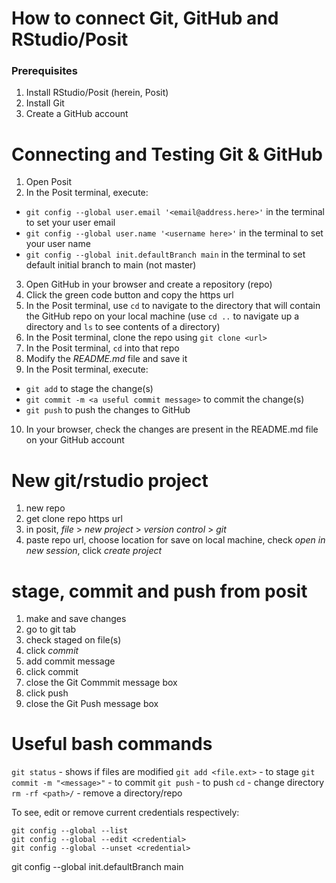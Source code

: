 # How to connect Git, GitHub and RStudio/Posit

### Prerequisites

1. Install RStudio/Posit (herein, Posit)
2. Install Git
3. Create a GitHub account

# Connecting and Testing Git & GitHub

1. Open Posit
2. In the Posit terminal, execute:
  - `git config --global user.email '<email@address.here>'` in the terminal to set your user email
  - `git config --global user.name '<username here>'` in the terminal to set your user name
  - `git config --global init.defaultBranch main` in the terminal to set default initial branch to main (not master)
3. Open GitHub in your browser and create a repository (repo)
4. Click the green code button and copy the https url
5. In the Posit terminal, use `cd` to navigate to the directory that will contain the GitHub repo on your local machine (use `cd ..` to navigate up a directory and `ls` to see contents of a directory)
6. In the Posit terminal, clone the repo using `git clone <url>`
7. In the Posit terminal, `cd` into that repo
8. Modify the *README.md* file and save it
9. In the Posit terminal, execute:
  - `git add` to stage the change(s)
  - `git commit -m <a useful commit message>` to commit the change(s)
  - `git push` to push the changes to GitHub
10. In your browser, check the changes are present in the README.md file on your GitHub account


# New git/rstudio project

1. new repo
1. get clone repo https url
1. in posit, *file* > *new project* > *version control* > *git*
1. paste repo url, choose location for save on local machine, check *open in new session*, click *create project*


# stage, commit and push from posit

1. make and save changes
1. go to git tab
1. check staged on file(s)
1. click *commit*
1. add commit message
1. click commit
1. close the Git Commmit message box
1. click push
1. close the Git Push message box





# Useful bash commands
`git status` - shows if files are modified
`git add <file.ext>` - to stage
`git commit -m "<message>"` - to commit
`git push` - to push
`cd` - change directory
`rm -rf <path>/` - remove a directory/repo

To see, edit or remove current credentials respectively:

```
git config --global --list
git config --global --edit <credential>
git config --global --unset <credential>
```
git config --global init.defaultBranch main
